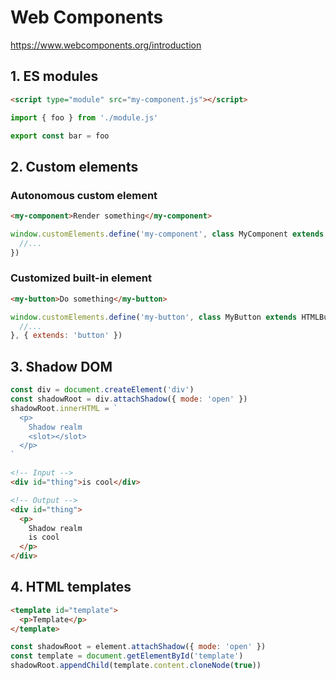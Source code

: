 # Web Components

https://www.webcomponents.org/introduction

## 1. ES modules

```html
<script type="module" src="my-component.js"></script>
```

```js
import { foo } from './module.js'

export const bar = foo
```

## 2. Custom elements

### Autonomous custom element

```html
<my-component>Render something</my-component>
```

```js
window.customElements.define('my-component', class MyComponent extends HTMLElement {
  //...
})
```

### Customized built-in element

```html
<my-button>Do something</my-button>
```

```js
window.customElements.define('my-button', class MyButton extends HTMLButton {
  //...
}, { extends: 'button' })
```

## 3. Shadow DOM

```js
const div = document.createElement('div')
const shadowRoot = div.attachShadow({ mode: 'open' })
shadowRoot.innerHTML = `
  <p>
    Shadow realm
    <slot></slot>
  </p>
`
```

```html
<!-- Input -->
<div id="thing">is cool</div>

<!-- Output -->
<div id="thing">
  <p>
    Shadow realm
    is cool
  </p>
</div>
```

## 4. HTML templates

```html
<template id="template">
  <p>Template</p>
</template>
```

```js
const shadowRoot = element.attachShadow({ mode: 'open' })
const template = document.getElementById('template')
shadowRoot.appendChild(template.content.cloneNode(true))
```
